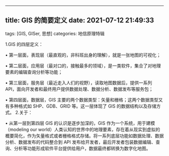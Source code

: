 ---

## title: GIS 的简要定义 date: 2021-07-12 21:49:33

tags: [GIS, GISer, 思想]
categories: 地信原理特辑

1.GIS 的四层定义：

• 第一层面，表现层（最直观的，非科班出身的理解），就是一张地图的可视化；

• 第二层面，应用层（最对口的，接触最多的领域），是一类软件，集合了对地理要素的编辑查询分析等功能；

• 第三层面，服务层（最近走入人们的视野），读取地图数据后，提供一系列 API，面向开发者和最终用户提供数据处理、数据分析、数据发布等服务包；

• 第四层面，数据层，GIS 主要的两个数据类型：矢量和栅格；这两个数据类型又有多种格式如 SHP、GDB、GRID 等。这一层体现了 GIS 的数据结构以及存储方式。 2.关于：

• 从第一层到第四层 GIS 的认识是逐步加深的，GIS 作为一个系统，用于建模（modeling our world）人类认知的世界中的地理要素，存在着从现实到虚拟的概要简化，作为矢量格式或者栅格格式存储。将一系列底层功能如数据处理、数据分析、数据发布的代码整合到 API 发布给开发者，最后开发者包装数据编辑、查询、分析等功能形成软件平台提供给用户，数据最终都转换为数字化地图。
